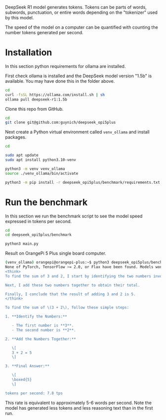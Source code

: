DeepSeek R1 model generates tokens.  Tokens can be parts of words, subwords,
punctuation, or entire words depending on the "tokenizer" used by this model.

The speed of the model on a computer can be quantified with counting the number
tokens generated per second.

# Installation

In this section python requirements for ollama are installed.

First check ollama is installed and the DeepSeek model version "1.5b" is
available.  You may have done this in the folder above.
```bash
cd
curl -fsSL https://ollama.com/install.sh | sh
ollama pull deepseek-r1:1.5b
```

Clone this repo from GitHub.
```bash
cd
git clone git@github.com:guynich/deepseek_opi5plus
```

Next create a Python virtual environment called `venv_ollama` and install
packages.
```bash
cd

sudo apt update
sudo apt install python3.10-venv

python3 -m venv venv_ollama
source ./venv_ollama/bin/activate

python3 -m pip install -r deepseek_opi5plus/benchmark/requirements.txt
```

# Run the benchmark

In this section we run the benchmark script to see the model speed expressed in
tokens per second.
```bash
cd
cd deepseek_opi5plus/benchmark

python3 main.py
```

Result on OrangePi 5 Plus single board computer.
```bash
(venv_ollama) orangepi@orangepi-plus:~$ python3 deepseek_opi5plus/benchmark/main.py
None of PyTorch, TensorFlow >= 2.0, or Flax have been found. Models won't be available and only tokenizers, configuration and file/data utilities can be used.
<think>
To find the sum of 3 and 2, I start by identifying the two numbers involved in the addition.

Next, I add these two numbers together to obtain their total.

Finally, I conclude that the result of adding 3 and 2 is 5.
</think>

To find the sum of \(3 + 2\), follow these simple steps:

1. **Identify the Numbers:**

   - The first number is **3**.
   - The second number is **2**.

2. **Add the Numbers Together:**

   \[
   3 + 2 = 5
   \]

3. **Final Answer:**

   \[
   \boxed{5}
   \]

tokens per second: 7.8 tps
```
This rate is equivalent to approximately 5-6 words per second.  Note the model
has generated less tokens and less reasoning text than in the first run.
